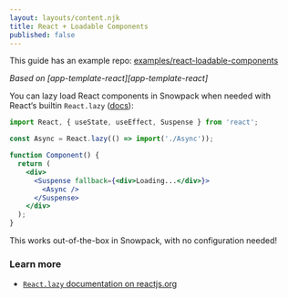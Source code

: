 ```yaml
---
layout: layouts/content.njk
title: React + Loadable Components
published: false
---
```


<div class="notification">
  This guide has an example repo:
  <a href="https://github.com/snowpackjs/snowpack/examples/react-loadable-components">examples/react-loadable-components</a>
</div>

_Based on [app-template-react][app-template-react]_

You can lazy load React components in Snowpack when needed with React‘s builtin `React.lazy` ([docs][react-lazy]):

```jsx
import React, { useState, useEffect, Suspense } from 'react';

const Async = React.lazy(() => import('./Async'));

function Component() {
  return (
    <div>
      <Suspense fallback={<div>Loading...</div>}>
        <Async />
      </Suspense>
    </div>
  );
}
```

This works out-of-the-box in Snowpack, with no configuration needed!

### Learn more

- [`React.lazy` documentation on reactjs.org][react-lazy]

[react-lazy]: https://reactjs.org/docs/code-splitting.html#reactlazy

